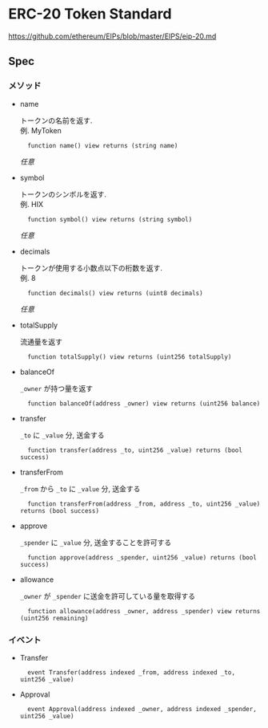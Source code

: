 # ERC-20 Token Standard

https://github.com/ethereum/EIPs/blob/master/EIPS/eip-20.md

## Spec

### メソッド
* name

    トークンの名前を返す.  
    例. MyToken

        function name() view returns (string name)

    *任意*

* symbol

    トークンのシンボルを返す.  
    例. HIX

        function symbol() view returns (string symbol)

    *任意*

* decimals

    トークンが使用する小数点以下の桁数を返す.  
    例. 8

        function decimals() view returns (uint8 decimals)

    *任意*

* totalSupply

    流通量を返す

        function totalSupply() view returns (uint256 totalSupply)

* balanceOf

    `_owner` が持つ量を返す

        function balanceOf(address _owner) view returns (uint256 balance)


* transfer

    `_to` に `_value` 分, 送金する

        function transfer(address _to, uint256 _value) returns (bool success)

* transferFrom

    `_from` から `_to` に `_value` 分, 送金する

        function transferFrom(address _from, address _to, uint256 _value) returns (bool success)

* approve

    `_spender` に `_value` 分, 送金することを許可する

        function approve(address _spender, uint256 _value) returns (bool success)

* allowance

    `_owner` が `_spender` に送金を許可している量を取得する

        function allowance(address _owner, address _spender) view returns (uint256 remaining)

### イベント

* Transfer

        event Transfer(address indexed _from, address indexed _to, uint256 _value)

* Approval

        event Approval(address indexed _owner, address indexed _spender, uint256 _value)

